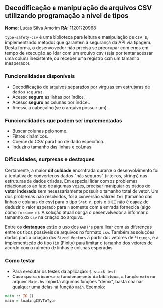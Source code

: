 ## Decodificação e manipulação de arquivos CSV utilizando programação a nível de tipos
**Nome**: Lucas Silva Amorim
**RA**: 11201720968
 
`type-safety-csv` é uma biblioteca para leitura e manipulação de csv 's, implementando métodos que garantem a segurança da API via tipagem.
Desta forma, o desenvolvedor não precisa se preocupar com erros em tempo de execução ao lidar com um arquivo csv (seja por tentar acessar uma coluna inexistente, ou receber uma registro com um tamanho inesperado).
 
### Funcionalidades disponíveis
- Decodificação de arquivos separados por vírgulas em estruturas de dados seguras.
- Acesso **seguro** as linhas por índice.
- Acesso **seguro** as colunas por índice..
- Acesso a cabeçalho (se o arquivo possuir um).
 
### Funcionalidades que podem ser implementadas
- Buscar colunas pelo nome.
- Filtros dinâmicos.
- Coerce do CSV para tipo de dado específico.
- Induzir o tamanho das linhas e colunas.
 
### Dificuldades, surpresas e destaques
Certamente, a maior **dificuldade** encontrada durante o desenvolvimento foi a tentativa de converter os dados "não seguros" (inteiros, strings) nas estruturas de dados criadas. Em especial lidar com os problemas relacionados ao fato de algumas vezes, precisar manipular os dados do **vetor indexado** sem necessariamente possuir o tamanho total do vetor. Um dos problemas não resolvidos, foi a conversão valores `Int` (tamanho das linhas e colunas do csv) para o tipo `SNat n`, pois o `GHCI` não é capaz de deduzir o valor esperado para `n` somente com a entrada fornecida (algo como `forsome n`). A solução atuall obriga o desenvolvedor a informar o tamanho do `csv` na criação do arquivo.
 
Entre os **destaques** estão o uso dos `GADT's` para lidar com as diferenças entre os tipos possíveis de arquivos no formato `csv`. Também as soluções dadas para a criação dos `Sized Vectors` a partir dos vetores de `Strings`, e a implementação do tipo `Fin` (Finity) para limitar o tamanho dos vetores de acordo com o número de linhas e colunas esperados.
 
### Como testar
- Para executar os testes da aplicação:
   `$ stack test`
- Caso queira observar o funcionamento da biblioteca, a função `main` no arquivo `Main.hs` importa algumas funções "demo", basta chamar qualquer uma delas na função `main`. Exemplo:
 
```haskell
main :: IO ()
main = loadingCSVToType
```